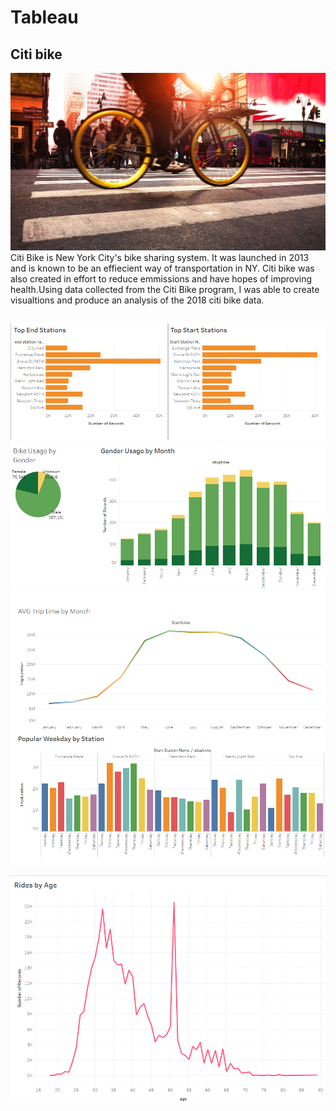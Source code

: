 # Tableau
## Citi bike 
![](bike.jpg)
Citi Bike is New York City's bike sharing system. It was launched in 2013 and is known to be an effiecient way of transportation in NY. Citi bike was also created in effort to reduce emmissions and have hopes of improving health.Using data collected from the Citi Bike program, I was able to create visualtions and produce an analysis of the 2018 citi bike data. 

## 
![Citi_Bike_2017_Analysis_1](Images/Stations.png)
![Citi_Bike_2017_Analysis_1](Images/Gender.png)
![Citi_Bike_2017_Analysis_1](Images/Time.png)

![Citi_Bike_2017_Analysis_1](Images/Age.png)
